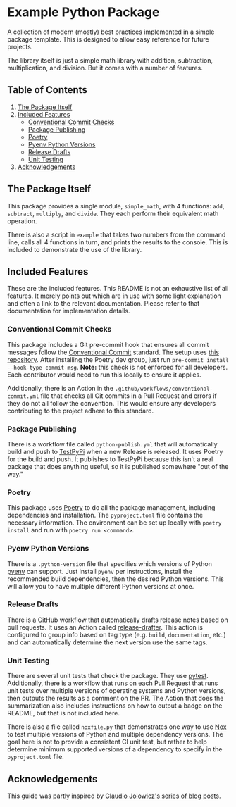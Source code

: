 # Example Python Package #

A collection of modern (mostly) best practices implemented in a simple package template. This is designed to allow easy
reference for future projects.

The library itself is just a simple math library with addition, subtraction, multiplication, and division. But it comes
with a number of features.

## Table of Contents ##

1. [The Package Itself](#the-package-itself)
2. [Included Features](#included-features)
    - [Conventional Commit Checks](#conventional-commit-checks)
    - [Package Publishing](#package-publishing)
    - [Poetry](#poetry)
    - [Pyenv Python Versions](#pyenv-python-versions)
    - [Release Drafts](#release-drafts)
    - [Unit Testing](#unit-testing)
3. [Acknowledgements](#acknowledgements)

## The Package Itself ##

This package provides a single module, `simple_math`, with 4 functions: `add`, `subtract`, `multiply`, and `divide`.
They each perform their equivalent math operation.

There is also a script in `example` that takes two numbers from the command line, calls all 4 functions in turn, and
prints the results to the console. This is included to demonstrate the use of the library.

## Included Features ##

These are the included features. This README is not an exhaustive list of all features. It merely points out which are
in use with some light explanation and often a link to the relevant documentation. Please refer to that documentation
for implementation details.

### Conventional Commit Checks ###

This package includes a Git pre-commit hook that ensures all commit messages follow the
[Conventional Commit](https://www.conventionalcommits.org/en/v1.0.0/) standard. The setup uses
[this repository](https://github.com/compilerla/conventional-pre-commit). After installing the Poetry dev group, just
run `pre-commit install --hook-type commit-msg`. **Note:** this check is not enforced for all developers. Each
contributor would need to run this locally to ensure it applies.

Additionally, there is an Action in the `.github/workflows/conventional-commit.yml` file that checks all Git commits in
a Pull Request and errors if they do not all follow the convention. This would ensure any developers contributing to the
project adhere to this standard.

### Package Publishing ###

There is a workflow file called `python-publish.yml` that will automatically build and push to
[TestPyPi](https://test.pypi.org/) when a new Release is released. It uses Poetry for the build and push. It publishes
to TestPyPi because this isn't a real package that does anything useful, so it is published somewhere "out of the way."

### Poetry ###

This package uses [Poetry](https://python-poetry.org/) to do all the package management, including dependencies and
installation. The `pyproject.toml` file contains the necessary information. The environment can be set up locally with
`poetry install` and run with `poetry run <command>`.

### Pyenv Python Versions ###

There is a `.python-version` file that specifies which versions of Python [pyenv](https://github.com/pyenv/pyenv) can
support. Just install `pyenv` per instructions, install the recommended build dependencies, then the desired Python
versions. This will allow you to have multiple different Python versions at once.

### Release Drafts ###

There is a GitHub workflow that automatically drafts release notes based on pull requests. It uses an Action called
[release-drafter](https://github.com/release-drafter/release-drafter). This action is configured to group info based on
tag type (e.g. `build`, `documentation`, etc.) and can automatically determine the next version use the same tags.

### Unit Testing ###

There are several unit tests that check the package. They use [pytest](https://docs.pytest.org/en/8.2.x/index.html).
Additionally, there is a workflow that runs on each Pull Request that runs unit tests over multiple versions of
operating systems and Python versions, then outputs the results as a comment on the PR. The Action that does the
summarization also includes instructions on how to output a badge on the README, but that is not included here.

There is also a file called `noxfile.py` that demonstrates one way to use
[Nox](https://nox.thea.codes/en/stable/index.html) to test multiple versions of Python and multiple dependency versions.
The goal here is not to provide a consistent CI unit test, but rather to help determine minimum supported versions of a
dependency to specify in the `pyproject.toml` file.

## Acknowledgements ##

This guide was partly inspired by
[Claudio Jolowicz's series of blog posts](https://cjolowicz.github.io/posts/hypermodern-python-01-setup/).

